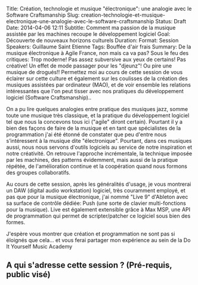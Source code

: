 Title: Création, technologie et musique "électronique": une analogie avec le Software Craftsmanship
Slug: creation-technologie-et-musique-electronique-une-analogie-avec-le-software-craftsmanship
Status: Draft
Date: 2014-04-06 12:11
Subtitle: Comment ma passion de la musique assistée par les machines recoupe le développement logiciel
Goal: Découverte de nouveaux horizons culturels
Duration: 
Format: Session
Speakers: Guillaume Saint Etienne
Tags: Bouffée d'air frais
Summary: De la musique électronique à Agile France, non mais ca va pas? 
Sous le feu des critiques: 
Trop moderne! Pas assez subversive aux yeux de certains! Pas créative! Un effet de mode passager pour les "djeunz"! Ou pire une musique de drogués!!
Permettez moi au cours de cette session de vous éclairer sur cette culture et également sur les coulisses de la création des musiques assistées par ordinateur (MAO), et de voir ensemble les relations intéressantes que l'on peut tisser avec nos pratiques du développement logiciel (Software Craftsmanship)..


On a pu lire quelques analogies entre pratique des musiques jazz, somme toute une musique très classique, et la pratique du développement logiciel tel que nous la concevons tous ici ("agile" diront certain). 
Pourtant il y a bien des façons de faire de la musique et en tant que spécialistes de la programmation j'ai été étonné de constater que peu d'entre nous s’intéressent à la musique dite "électronique". 
Pourtant, dans ces musiques aussi, nous nous servons d'outils logiciels au service de notre inspiration et notre créativité. 
On retrouve l'approche incrémentale, la technique imposée par les machines, des patterns évidemment, mais aussi de la pratique répétée, de l'amélioration continue et la coopération quand nous formons des groupes collaboratifs.

Au cours de cette session, après les généralités d'usage, je vous montrerai un DAW (digital audio workstation) logiciel, très couramment employé, et pas que pour la musique électronique, j'ai nommé "Live 9" d'Ableton avec sa surface de contrôle dédiée: Push (une sorte de clavier multi-fonctions pour la musique). 
Live est également extensible grâce à Max MSP, une API de programmation qui permet de scripter/patcher ce logiciel sous bien des formes.

J'espère vous montrer que création et programmation ne sont pas si éloignés que cela... et vous ferai partager mon expérience au sein de la Do It Yourself Music Academy

## A qui s'adresse cette session ? (Pré-requis, public visé)


